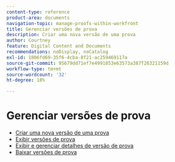 ```yaml
---
content-type: reference
product-area: documents
navigation-topic: manage-proofs-within-workfront
title: Gerenciar versões de prova
description: Criar uma nova versão de uma prova
author: Courtney
feature: Digital Content and Documents
recommendations: noDisplay, noCatalog
exl-id: 1806fd69-35f6-4cba-8f21-ac259469117a
source-git-commit: 95679dd71ef7e4991853e63573a387f26321159d
workflow-type: tm+mt
source-wordcount: '32'
ht-degree: 18%

---
```


# Gerenciar versões de prova

* [Criar uma nova versão de uma prova](../../../../review-and-approve-work/proofing/managing-proofs-within-workfront/create-new-proof-version.md)
* [Exibir versões de prova](../../../../review-and-approve-work/proofing/managing-proofs-within-workfront/manage-proof-versions/view-proof-versions.md)
* [Exibir e gerenciar detalhes de versão de prova](../../../../review-and-approve-work/proofing/managing-proofs-within-workfront/manage-proof-versions/view-version-details.md)
* [Baixar versões de prova](../../../../review-and-approve-work/proofing/managing-proofs-within-workfront/manage-proof-versions/download-versions.md)
